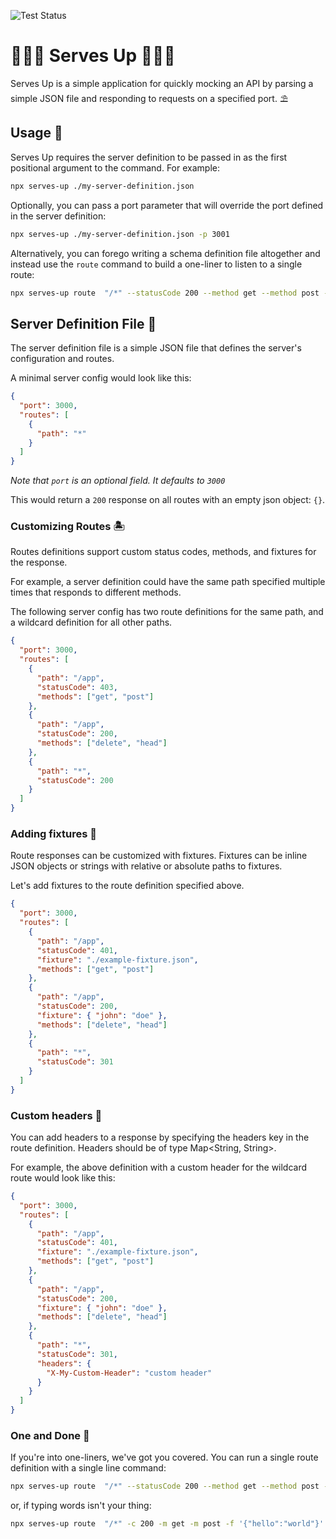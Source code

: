 ![Test Status](https://github.com/sdstolworthy/serves-up/workflows/Test/badge.svg)

# 🏄🏼‍♂️ Serves Up 🏄🏿‍♂️

Serves Up is a simple application for quickly mocking an API by parsing a simple JSON file and responding to requests on a specified port. ⛱️

## Usage 🦈

Serves Up requires the server definition to be passed in as the first positional argument to the command. For example:

```bash
npx serves-up ./my-server-definition.json
```

Optionally, you can pass a port parameter that will override the port defined in the server definition:

```bash
npx serves-up ./my-server-definition.json -p 3001
```

Alternatively, you can forego writing a schema definition file altogether and instead use the `route` command to build a one-liner to listen to a single route:

```bash
npx serves-up route  "/*" --statusCode 200 --method get --method post --fixture '{"hello":"world"}' --headers '{"X-Custom-Header":"custom header"}'
```

## Server Definition File 🎣

The server definition file is a simple JSON file that defines the server's configuration and routes.

A minimal server config would look like this:

```json
{
  "port": 3000,
  "routes": [
    {
      "path": "*"
    }
  ]
}
```

_Note that `port` is an optional field. It defaults to `3000`_

This would return a `200` response on all routes with an empty json object: `{}`.

### Customizing Routes 🏝️

Routes definitions support custom status codes, methods, and fixtures for the response.

For example, a server definition could have the same path specified multiple times that responds to different methods.

The following server config has two route definitions for the same path, and a wildcard definition for all other paths.

```json
{
  "port": 3000,
  "routes": [
    {
      "path": "/app",
      "statusCode": 403,
      "methods": ["get", "post"]
    },
    {
      "path": "/app",
      "statusCode": 200,
      "methods": ["delete", "head"]
    },
    {
      "path": "*",
      "statusCode": 200
    }
  ]
}
```

### Adding fixtures 🌊

Route responses can be customized with fixtures. Fixtures can be inline JSON objects or strings with relative or absolute paths to fixtures.

Let's add fixtures to the route definition specified above.

```json
{
  "port": 3000,
  "routes": [
    {
      "path": "/app",
      "statusCode": 401,
      "fixture": "./example-fixture.json",
      "methods": ["get", "post"]
    },
    {
      "path": "/app",
      "statusCode": 200,
      "fixture": { "john": "doe" },
      "methods": ["delete", "head"]
    },
    {
      "path": "*",
      "statusCode": 301
    }
  ]
}
```

### Custom headers 🐢

You can add headers to a response by specifying the headers key in the route definition. Headers should be of type Map<String, String>.

For example, the above definition with a custom header for the wildcard route would look like this:

```json
{
  "port": 3000,
  "routes": [
    {
      "path": "/app",
      "statusCode": 401,
      "fixture": "./example-fixture.json",
      "methods": ["get", "post"]
    },
    {
      "path": "/app",
      "statusCode": 200,
      "fixture": { "john": "doe" },
      "methods": ["delete", "head"]
    },
    {
      "path": "*",
      "statusCode": 301,
      "headers": {
        "X-My-Custom-Header": "custom header"
      }
    }
  ]
}
```

### One and Done 🐠

If you're into one-liners, we've got you covered. You can run a single route definition with a single line command:

```bash
npx serves-up route  "/*" --statusCode 200 --method get --method post --fixture '{"hello":"world"}' --headers '{"X-Custom-Header":"custom header"}' --port 3001
```

or, if typing words isn't your thing:

```bash
npx serves-up route  "/*" -c 200 -m get -m post -f '{"hello":"world"}' -d '{"X-Custom-Header":"custom header"}' -p 3001
```
